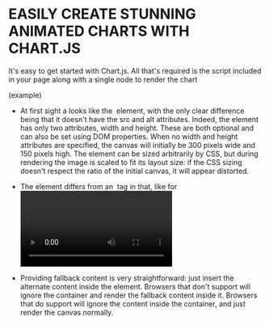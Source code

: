# EASILY CREATE STUNNING ANIMATED CHARTS WITH CHART.JS

It's easy to get started with Chart.js. All that's required is the script included in your page along with a single <canvas> node to render the chart

<!DOCTYPE html>
<html lang="en">
    <head>
        <meta charset="utf-8" />
        <title>Chart.js demo</title>
        <script src='Chart.min.js'></script>
    </head>
    <body>
    </body>
</html>


<canvas id="buyers" width="600" height="400"></canvas> (example)

- At first sight a <canvas> looks like the <img> element, with the only clear difference being that it doesn't have the src and alt attributes. 
Indeed, the <canvas> element has only two attributes, width and height. These are both optional and can also be set using DOM properties. 
When no width and height attributes are specified, the canvas will initially be 300 pixels wide and 150 pixels high. 
The element can be sized arbitrarily by CSS, but during rendering the image is scaled to fit its layout size: if the CSS sizing doesn't respect the ratio of the initial canvas,
it will appear distorted.

- The <canvas> element differs from an <img> tag in that, like for <video>, <audio>, or <picture> elements, it is easy to define some fallback content,
to be displayed in older browsers not supporting it, like versions of Internet Explorer earlier than version 9 or textual browsers.
You should always provide fallback content to be displayed by those browsers.

- Providing fallback content is very straightforward: just insert the alternate content inside the <canvas> element. 
Browsers that don't support <canvas> will ignore the container and render the fallback content inside it. 
Browsers that do support <canvas> will ignore the content inside the container, and just render the canvas normally.
